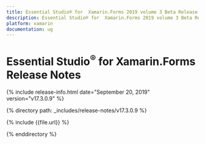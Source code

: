 ```yaml
---
title: Essential Studio® for  Xamarin.Forms 2019 volume 3 Beta Release Release Notes  
description: Essential Studio® for  Xamarin.Forms 2019 volume 3 Beta Release Release Notes  
platform: xamarin
documentation: ug
---
```


# Essential Studio<sup>®</sup> for  Xamarin.Forms  Release Notes  

{% include release-info.html date="September 20, 2019"  version="v17.3.0.9" %} 


{% directory path: _includes/release-notes/v17.3.0.9 %}

{% include {{file.url}} %}

{% enddirectory %}